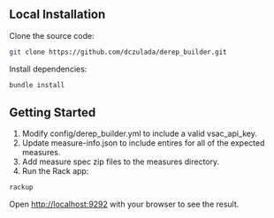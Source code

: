 ## Local Installation

Clone the source code:

```bash
git clone https://github.com/dczulada/derep_builder.git
```

Install dependencies:

```bash
bundle install
```

## Getting Started

1. Modify config/derep_builder.yml to include a valid vsac_api_key.
2. Update measure-info.json to include entires for all of the expected measures. 
3. Add measure spec zip files to the measures directory. 
4. Run the Rack app:

```bash
rackup
```

Open [http://localhost:9292](http://localhost:9292) with your browser to see the result.
